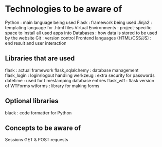 # Technologies to be aware of
Python : main language being used
Flask : framework being used
Jinja2 : templating language for .html files
Virtual Environments : project-specific space to install all used apps into
Databases : how data is stored to be used by the website
Git : version control
Frontend languages (HTML/CSS/JS) : end result and user interaction

## Libraries that are used
flask : actual framework
flask_sqlalchemy : database management
flask_login : login/logout handling
werkzeug : extra security for passwords
datetime : used for timestamping database entries
flask_wtf : flask version of WTForms
wtforms : library for making forms

## Optional libraries
black : code formatter for Python

## Concepts to be aware of
Sessions
GET & POST requests